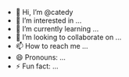 - 👋 Hi, I’m @catedy
- 👀 I’m interested in ...
- 🌱 I’m currently learning ...
- 💞️ I’m looking to collaborate on ...
- 📫 How to reach me ...
- 😄 Pronouns: ...
- ⚡ Fun fact: ...

<!---
catedy/catedy is a ✨ special ✨ repository because its `README.md` (this file) appears on your GitHub profile.
You can click the Preview link to take a look at your changes.
--->
